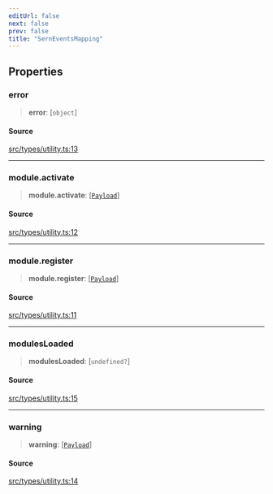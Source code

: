 ```yaml
---
editUrl: false
next: false
prev: false
title: "SernEventsMapping"
---
```


## Properties

### error

> **error**: [`object`]

#### Source

[src/types/utility.ts:13](https://github.com/sern-handler/handler/blob/3e9b9229c8e4036aa031b2eb106ad88a9cfb5a7b/src/types/utility.ts#L13)

***

### module.activate

> **module.activate**: [[`Payload`](/v4/api/type-aliases/payload/)]

#### Source

[src/types/utility.ts:12](https://github.com/sern-handler/handler/blob/3e9b9229c8e4036aa031b2eb106ad88a9cfb5a7b/src/types/utility.ts#L12)

***

### module.register

> **module.register**: [[`Payload`](/v4/api/type-aliases/payload/)]

#### Source

[src/types/utility.ts:11](https://github.com/sern-handler/handler/blob/3e9b9229c8e4036aa031b2eb106ad88a9cfb5a7b/src/types/utility.ts#L11)

***

### modulesLoaded

> **modulesLoaded**: [`undefined?`]

#### Source

[src/types/utility.ts:15](https://github.com/sern-handler/handler/blob/3e9b9229c8e4036aa031b2eb106ad88a9cfb5a7b/src/types/utility.ts#L15)

***

### warning

> **warning**: [[`Payload`](/v4/api/type-aliases/payload/)]

#### Source

[src/types/utility.ts:14](https://github.com/sern-handler/handler/blob/3e9b9229c8e4036aa031b2eb106ad88a9cfb5a7b/src/types/utility.ts#L14)
